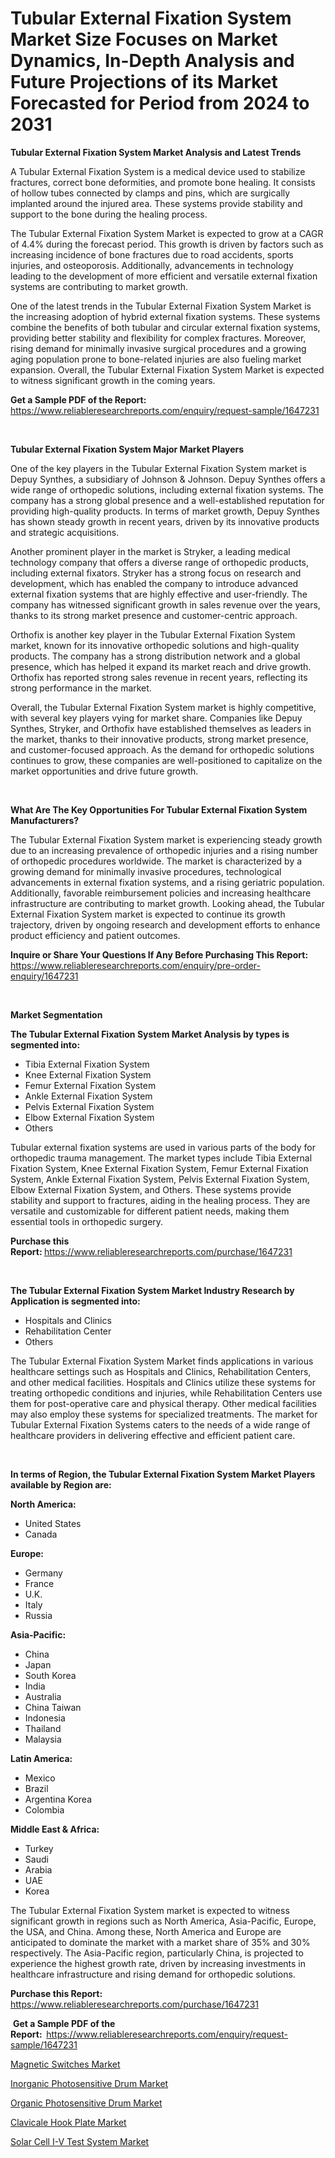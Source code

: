 <p><h1>Tubular External Fixation System Market Size Focuses on Market Dynamics, In-Depth Analysis and Future Projections of its Market Forecasted for Period from 2024 to 2031</h1></p><p><strong>Tubular External Fixation System Market Analysis and Latest Trends</strong></p>
<p><p>A Tubular External Fixation System is a medical device used to stabilize fractures, correct bone deformities, and promote bone healing. It consists of hollow tubes connected by clamps and pins, which are surgically implanted around the injured area. These systems provide stability and support to the bone during the healing process.</p><p>The Tubular External Fixation System Market is expected to grow at a CAGR of 4.4% during the forecast period. This growth is driven by factors such as increasing incidence of bone fractures due to road accidents, sports injuries, and osteoporosis. Additionally, advancements in technology leading to the development of more efficient and versatile external fixation systems are contributing to market growth.</p><p>One of the latest trends in the Tubular External Fixation System Market is the increasing adoption of hybrid external fixation systems. These systems combine the benefits of both tubular and circular external fixation systems, providing better stability and flexibility for complex fractures. Moreover, rising demand for minimally invasive surgical procedures and a growing aging population prone to bone-related injuries are also fueling market expansion. Overall, the Tubular External Fixation System Market is expected to witness significant growth in the coming years.</p></p>
<p><strong>Get a Sample PDF of the Report:&nbsp;</strong> <a href="https://www.reliableresearchreports.com/enquiry/request-sample/1647231">https://www.reliableresearchreports.com/enquiry/request-sample/1647231</a></p>
<p>&nbsp;</p>
<p><strong>Tubular External Fixation System Major Market Players</strong></p>
<p><p>One of the key players in the Tubular External Fixation System market is Depuy Synthes, a subsidiary of Johnson & Johnson. Depuy Synthes offers a wide range of orthopedic solutions, including external fixation systems. The company has a strong global presence and a well-established reputation for providing high-quality products. In terms of market growth, Depuy Synthes has shown steady growth in recent years, driven by its innovative products and strategic acquisitions.</p><p>Another prominent player in the market is Stryker, a leading medical technology company that offers a diverse range of orthopedic products, including external fixators. Stryker has a strong focus on research and development, which has enabled the company to introduce advanced external fixation systems that are highly effective and user-friendly. The company has witnessed significant growth in sales revenue over the years, thanks to its strong market presence and customer-centric approach.</p><p>Orthofix is another key player in the Tubular External Fixation System market, known for its innovative orthopedic solutions and high-quality products. The company has a strong distribution network and a global presence, which has helped it expand its market reach and drive growth. Orthofix has reported strong sales revenue in recent years, reflecting its strong performance in the market.</p><p>Overall, the Tubular External Fixation System market is highly competitive, with several key players vying for market share. Companies like Depuy Synthes, Stryker, and Orthofix have established themselves as leaders in the market, thanks to their innovative products, strong market presence, and customer-focused approach. As the demand for orthopedic solutions continues to grow, these companies are well-positioned to capitalize on the market opportunities and drive future growth.</p></p>
<p>&nbsp;</p>
<p><strong>What Are The Key Opportunities For Tubular External Fixation System Manufacturers?</strong></p>
<p><p>The Tubular External Fixation System market is experiencing steady growth due to an increasing prevalence of orthopedic injuries and a rising number of orthopedic procedures worldwide. The market is characterized by a growing demand for minimally invasive procedures, technological advancements in external fixation systems, and a rising geriatric population. Additionally, favorable reimbursement policies and increasing healthcare infrastructure are contributing to market growth. Looking ahead, the Tubular External Fixation System market is expected to continue its growth trajectory, driven by ongoing research and development efforts to enhance product efficiency and patient outcomes.</p></p>
<p><strong>Inquire or Share Your Questions If Any Before Purchasing This Report:</strong> <a href="https://www.reliableresearchreports.com/enquiry/pre-order-enquiry/1647231">https://www.reliableresearchreports.com/enquiry/pre-order-enquiry/1647231</a></p>
<p>&nbsp;</p>
<p><strong>Market Segmentation</strong></p>
<p><strong>The Tubular External Fixation System Market Analysis by types is segmented into:</strong></p>
<p><ul><li>Tibia External Fixation System</li><li>Knee External Fixation System</li><li>Femur External Fixation System</li><li>Ankle External Fixation System</li><li>Pelvis External Fixation System</li><li>Elbow External Fixation System</li><li>Others</li></ul></p>
<p><p>Tubular external fixation systems are used in various parts of the body for orthopedic trauma management. The market types include Tibia External Fixation System, Knee External Fixation System, Femur External Fixation System, Ankle External Fixation System, Pelvis External Fixation System, Elbow External Fixation System, and Others. These systems provide stability and support to fractures, aiding in the healing process. They are versatile and customizable for different patient needs, making them essential tools in orthopedic surgery.</p></p>
<p><strong>Purchase this Report:&nbsp;</strong><a href="https://www.reliableresearchreports.com/purchase/1647231">https://www.reliableresearchreports.com/purchase/1647231</a></p>
<p>&nbsp;</p>
<p><strong>The Tubular External Fixation System Market Industry Research by Application is segmented into:</strong></p>
<p><ul><li>Hospitals and Clinics</li><li>Rehabilitation Center</li><li>Others</li></ul></p>
<p><p>The Tubular External Fixation System Market finds applications in various healthcare settings such as Hospitals and Clinics, Rehabilitation Centers, and other medical facilities. Hospitals and Clinics utilize these systems for treating orthopedic conditions and injuries, while Rehabilitation Centers use them for post-operative care and physical therapy. Other medical facilities may also employ these systems for specialized treatments. The market for Tubular External Fixation Systems caters to the needs of a wide range of healthcare providers in delivering effective and efficient patient care.</p></p>
<p>&nbsp;</p>
<p><strong>In terms of Region, the Tubular External Fixation System Market Players available by Region are:</strong></p>
<p>
    <p> <strong> North America: </strong>
        <ul>
            <li>United States</li>
            <li>Canada</li>
        </ul>
        </p> 
    <p> <strong> Europe: </strong>
        <ul>
            <li>Germany</li>
            <li>France</li>
            <li>U.K.</li>
            <li>Italy</li>
            <li>Russia</li>
        </ul>
        </p> 
    <p> <strong> Asia-Pacific: </strong>
        <ul>
            <li>China</li>
            <li>Japan</li>
            <li>South Korea</li>
            <li>India</li>
            <li>Australia</li>
            <li>China Taiwan</li>
            <li>Indonesia</li>
            <li>Thailand</li>
            <li>Malaysia</li>
        </ul>
        </p> 
    <p> <strong> Latin America: </strong>
        <ul>
            <li>Mexico</li>
            <li>Brazil</li>
            <li>Argentina Korea</li>
            <li>Colombia</li>
        </ul>
        </p> 
    <p> <strong> Middle East & Africa: </strong>
        <ul>
            <li>Turkey</li>
            <li>Saudi</li>
            <li>Arabia</li>
            <li>UAE</li>
            <li>Korea</li>
        </ul>
    </p>
    </p>
<p><p>The Tubular External Fixation System market is expected to witness significant growth in regions such as North America, Asia-Pacific, Europe, the USA, and China. Among these, North America and Europe are anticipated to dominate the market with a market share of 35% and 30% respectively. The Asia-Pacific region, particularly China, is projected to experience the highest growth rate, driven by increasing investments in healthcare infrastructure and rising demand for orthopedic solutions.</p></p>
<p><strong>Purchase this Report: </strong><a href="https://www.reliableresearchreports.com/purchase/1647231">https://www.reliableresearchreports.com/purchase/1647231</a></p>
<p>&nbsp;<strong>Get a Sample PDF of the Report:&nbsp;&nbsp;</strong><a href="https://www.reliableresearchreports.com/enquiry/request-sample/1647231">https://www.reliableresearchreports.com/enquiry/request-sample/1647231</a></p>
<p><strong></strong></p>
<p><p><a href="https://view.publitas.com/reportprime-1/magnetic-switches-market-a-comprehensive-report-of-its-market-share-growth-trends-2024-2031/">Magnetic Switches Market</a></p><p><a href="https://angry-finch-aaf.notion.site/Inorganic-Photosensitive-Drum-Market-Size-Reflecting-a-Forecast-Till-2031-Market-By-Type-By-Applic-bab66890d0b848da955388455378e6ae">Inorganic Photosensitive Drum Market</a></p><p><a href="https://faithful-glue-af3.notion.site/Organic-Photosensitive-Drum-Market-Research-Report-The-Key-To-Successful-Business-Strategy-Forecast-2b94d91b362d4913b2a774e76a6cdfa3">Organic Photosensitive Drum Market</a></p><p><a href="https://github.com/jerrycopelandthomaswsqd8q/Market-Research-Report-List-1/blob/main/clavicale-hook-plate-market.md">Clavicale Hook Plate Market</a></p><p><a href="https://issuu.com/reportprime-2/docs/solar-cell-i-v-test-system-market-size-2030.pptx">Solar Cell I-V Test System Market</a></p></p>